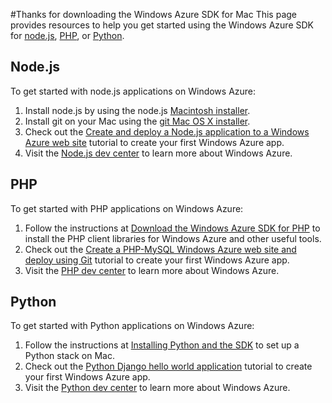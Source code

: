 <properties linkid="dev-downloads-cli-tools-install" urlDisplayName="CLI Tools Install" pageTitle="Windows Azure Command-Line Tools for Mac and Linux Install" title="Windows Azure Command-Line Tools for Mac and Linux Install" metaKeywords="" description="Get started using the Windows Azure command-line tools for Mac and Linux." metaCanonical="" disqusComments="1" umbracoNaviHide="1" />


#Thanks for downloading the Windows Azure SDK for Mac
This page provides resources to help you get started using the Windows Azure SDK for [node.js][], [PHP][], or [Python][].

## <a id="node"></a>Node.js
To get started with node.js applications on Windows Azure:

1. Install node.js by using the node.js [Macintosh installer][].
2.	Install git on your Mac using the [git Mac OS X installer][].
3.	Check out the [Create and deploy a Node.js application to a Windows Azure web site][] tutorial to create your first Windows Azure app.
4. Visit the [Node.js dev center][] to learn more about Windows Azure.


## <a id="php"></a>PHP

To get started with PHP applications on Windows Azure:

1.	Follow the instructions at [Download the Windows Azure SDK for PHP][] to install the PHP client libraries for Windows Azure and other useful tools.
2.	Check out the [Create a PHP-MySQL Windows Azure web site and deploy using Git][] tutorial to create your first Windows Azure app.
3. Visit the [PHP dev center][] to learn more about Windows Azure.

## <a id="python"></a>Python

To get started with Python applications on Windows Azure:

1. Follow the instructions at [Installing Python and the SDK][] to set up a Python stack on Mac.
2. Check out the [Python Django hello world application][] tutorial to create your first Windows Azure app.
3. Visit the [Python dev center][] to learn more about Windows Azure.

[node.js]: #node
[php]: #php
[python]: #python
[Macintosh installer]: http://nodejs.org/#download
[git Mac OS X installer]: http://git-scm.com/downloads
[Download the Windows Azure SDK for PHP]: /en-us/develop/php/common-tasks/download-php-sdk/
[Create and deploy a Node.js application to a Windows Azure web site]: /en-us/develop/nodejs/tutorials/create-a-website-(mac)/
[Node.js dev center]: /en-us/develop/nodejs/
[Create a PHP-MySQL Windows Azure web site and deploy Using Git]: /en-us/develop/php/tutorials/website-w-mysql-and-git/
[PHP dev center]: /en-us/develop/php/
[Installing Python and the SDK]: /en-us/develop/python/common-tasks/install-python/
[Python Django hello world application]: /en-us/develop/python/tutorials/django-hello-world-(maclinux)/
[Python dev center]: /en-us/develop/python/

